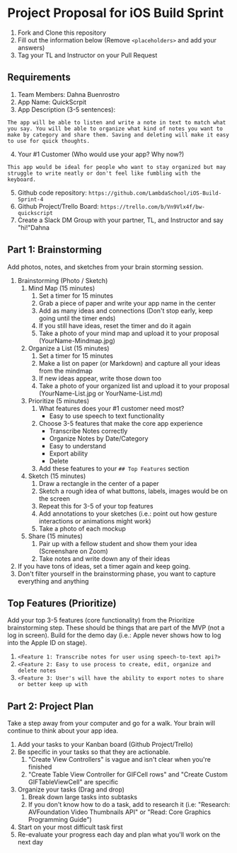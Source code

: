 # Project Proposal for iOS Build Sprint

1. Fork and Clone this repository
2. Fill out the information below (Remove `<placeholders>` and add your answers)
3. Tag your TL and Instructor on your Pull Request

## Requirements

1. Team Members:  Dahna Buenrostro
2. App Name: QuickScrpit
3. App Description (3-5 sentences):

`The app will be able to listen and write a note in text to match what you say. You will be able to organize what kind of notes you want to make by category and share them. Saving and deleting will make it easy to use for quick thoughts.`
    
4. Your #1 Customer (Who would use your app? Why now?)
 
 `This app would be ideal for people who want to stay organized but may struggle to write neatly or don't feel like fumbling with the keyboard.`
    
5. Github code repository: `https://github.com/LambdaSchool/iOS-Build-Sprint-4`
6. Github Project/Trello Board: `https://trello.com/b/Vn9Vlx4f/bw-quickscript`
7. Create a Slack DM Group with your partner, TL, and Instructor and say "hi!"Dahna

## Part 1: Brainstorming

Add photos, notes, and sketches from your brain storming session. 

1. Brainstorming (Photo / Sketch)
    1. Mind Map (15 minutes)
        1. Set a timer for 15 minutes
        2. Grab a piece of paper and write your app name in the center
        3. Add as many ideas and connections (Don't stop early, keep going until the timer ends)
        4. If you still have ideas, reset the timer and do it again
        5. Take a photo of your mind map and upload it to your proposal (YourName-Mindmap.jpg)
    2. Organize a List (15 minutes)
        1. Set a timer for 15 minutes
        2. Make a list on paper (or Markdown) and capture all your ideas from the mindmap
        3. If new ideas appear, write those down too
        4. Take a photo of your organized list and upload it to your proposal (YourName-List.jpg or YourName-List.md)
    3. Prioritize (5 minutes)
        1. What features does your #1 customer need most?
            - Easy to use speech to text functionality
        2. Choose 3-5 features that make the core app experience
            - Transcribe Notes correctly
            - Organize Notes by Date/Category
            - Easy to understand
            - Export ability
            - Delete
        3. Add these features to your `## Top Features` section
    4. Sketch (15 minutes)
        1. Draw a rectangle in the center of a paper
        2. Sketch a rough idea of what buttons, labels, images would be on the screen
        3. Repeat this for 3-5 of your top features
        4. Add annotations to your sketches (i.e.: point out how gesture interactions or animations might work)
        5. Take a photo of each mockup
    5. Share (15 minutes)
        1. Pair up with a fellow student and show them your idea (Screenshare on Zoom)
        2. Take notes and write down any of their ideas
2. If you have tons of ideas, set a timer again and keep going.
3. Don't filter yourself in the brainstorming phase, you want to capture everything and anything

## Top Features (Prioritize)

Add your top 3-5 features (core functionality) from the Prioritize brainstorming step. These should be things that are part of the MVP (not a log in screen). Build for the demo day (i.e.: Apple never shows how to log into the Apple ID on stage).

1. `<Feature 1: Transcribe notes for user using speech-to-text api?>`
2. `<Feature 2: Easy to use process to create, edit, organize and  delete notes`
3. `<Feature 3: User's will have the ability to export notes to share or better keep up with`

## Part 2: Project Plan

Take a step away from your computer and go for a walk. Your brain will continue to think about your app idea.

1. Add your tasks to your Kanban board (Github Project/Trello)
2. Be specific in your tasks so that they are actionable.
    1. "Create View Controllers" is vague and isn't clear when you're finished
    2. "Create Table View Controller for GIFCell rows" and "Create Custom GIFTableViewCell" are specific
3. Organize your tasks (Drag and drop)
    1. Break down large tasks into subtasks
    2. If you don't know how to do a task, add to research it (i.e: "Research: AVFoundation Video Thumbnails API" or "Read: Core Graphics Programming Guide")
4. Start on your most difficult task first
5. Re-evaluate your progress each day and plan what you'll work on the next day
